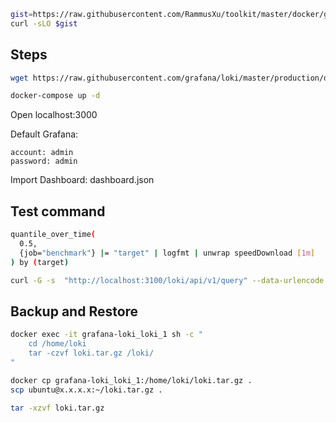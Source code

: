 ```bash
gist=https://raw.githubusercontent.com/RammusXu/toolkit/master/docker/grafana-prometheus/docker-compose.yaml
curl -sLO $gist
```

## Steps
```bash
wget https://raw.githubusercontent.com/grafana/loki/master/production/docker-compose.yaml
```

```bash
docker-compose up -d
```

Open localhost:3000

Default Grafana:
```
account: admin
password: admin
```

Import Dashboard: dashboard.json

## Test command
```bash
quantile_over_time(
  0.5,
  {job="benchmark"} |= "target" | logfmt | unwrap speedDownload [1m]
) by (target)

curl -G -s  "http://localhost:3100/loki/api/v1/query" --data-urlencode 'query={job="benchmark"}' |jq
```

## Backup and Restore
```bash
docker exec -it grafana-loki_loki_1 sh -c "
    cd /home/loki
    tar -czvf loki.tar.gz /loki/
"

docker cp grafana-loki_loki_1:/home/loki/loki.tar.gz .
scp ubuntu@x.x.x.x:~/loki.tar.gz .

tar -xzvf loki.tar.gz
```
